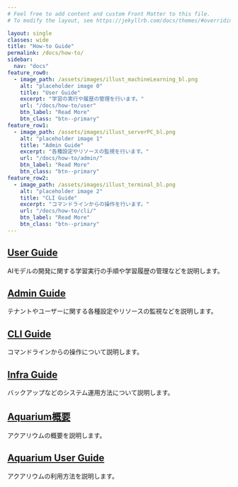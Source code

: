```yaml
---
# Feel free to add content and custom Front Matter to this file.
# To modify the layout, see https://jekyllrb.com/docs/themes/#overriding-theme-defaults

layout: single
classes: wide
title: "How-to Guide"
permalink: /docs/how-to/
sidebar:
  nav: "docs"
feature_row0:
  - image_path: /assets/images/illust_machineLearning_bl.png
    alt: "placeholder image 0"
    title: "User Guide"
    excerpt: "学習の実行や履歴の管理を行います。"
    url: "/docs/how-to/user"
    btn_label: "Read More"
    btn_class: "btn--primary"
feature_row1:
  - image_path: /assets/images/illust_serverPC_bl.png
    alt: "placeholder image 1"
    title: "Admin Guide"
    excerpt: "各種設定やリソースの監視を行います。"
    url: "/docs/how-to/admin/"
    btn_label: "Read More"
    btn_class: "btn--primary"
feature_row2:
  - image_path: /assets/images/illust_terminal_bl.png
    alt: "placeholder image 2"
    title: "CLI Guide"
    excerpt: "コマンドラインからの操作を行います。"
    url: "/docs/how-to/cli/"  
    btn_label: "Read More"
    btn_class: "btn--primary"
---
```


## <a href="/docs/how-to/user">User Guide</a>
AIモデルの開発に関する学習実行の手順や学習履歴の管理などを説明します。

## <a href="/docs/how-to/admin/">Admin Guide</a>
テナントやユーザーに関する各種設定やリソースの監視などを説明します。

## <a href="/docs/how-to/cli/">CLI Guide</a>
コマンドラインからの操作について説明します。

## <a href="/docs/how-to/infra/">Infra Guide</a>
バックアップなどのシステム運用方法について説明します。

## <a href="/docs/how-to/aquarium_intro/">Aquarium概要</a>
アクアリウムの概要を説明します。

## <a href="/docs/how-to/aquarium/">Aquarium User Guide</a>
アクアリウムの利用方法を説明します。